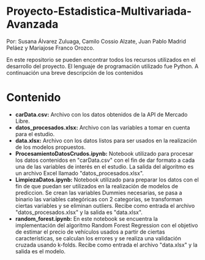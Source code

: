 # Proyecto-Estadistica-Multivariada-Avanzada

Por: Susana Álvarez Zuluaga, Camilo Cossio Alzate, Juan Pablo Madrid Peláez y Mariajose Franco Orozco.

En este repositorio se pueden encontrar todos los recursos utilizados en el desarrollo del proyecto. El lenguaje de programación utilizado fue Python. A continuación una breve descripción de los contenidos

# Contenido

- **carData.csv:** Archivo con los datos obtenidos de la API de Mercado Libre.
- **datos_procesados.xlsx:** Archivo con las variables a tomar en cuenta para el estudio.
- **data.xlsx:** Archivo con los datos listos para ser usados en la realización de los modelos propuestos.
- **ProcesamientoDatosCrudos.ipynb:** Notebook utilizado para procesar los datos contenidos en "carData.csv" con el fin de dar formato a cada una de las variables de interés en el estudio. La salida del algoritmo es un archivo Excel llamado "datos_procesados.xlsx".
- **LimpiezaDatos.ipynb:** Notebook utilizado para preparar los datos con el fin de que puedan ser utilizados en la realización de modelos de prediccion. Se crean las variables Dummies necesarias, se pasa a binario las variables categóricas con 2 categorías, se transforman ciertas variables y se eliminan outliers. Recibe como entrada el archivo "datos_procesados.xlsx" y la salida es "data.xlsx".
- **random_forest.ipynb:** En este notebook se encuentra la implementación del algoritmo Random Forest Regression con el objetivo de estimar el precio de vehículos usados a partir de ciertas características, se calculan los errores y se realiza una validación cruzada usando k-folds. Recibe como entrada el archivo "data.xlsx" y la salida es el modelo.
